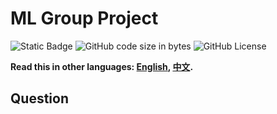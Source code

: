 # ML Group Project

![Static Badge](https://img.shields.io/badge/ML-2024_Full-Green) ![GitHub code size in bytes](https://img.shields.io/github/languages/code-size/iRyougi/ML-Group-Project) ![GitHub License](https://img.shields.io/github/license/iRyougi/ML-Group-Project)

**Read this in other languages: [English](README.md), [中文](README_zh.md).**

## Question
